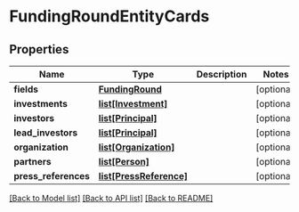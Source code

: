 # FundingRoundEntityCards

## Properties
Name | Type | Description | Notes
------------ | ------------- | ------------- | -------------
**fields** | [**FundingRound**](FundingRound.md) |  | [optional] 
**investments** | [**list[Investment]**](Investment.md) |  | [optional] 
**investors** | [**list[Principal]**](Principal.md) |  | [optional] 
**lead_investors** | [**list[Principal]**](Principal.md) |  | [optional] 
**organization** | [**list[Organization]**](Organization.md) |  | [optional] 
**partners** | [**list[Person]**](Person.md) |  | [optional] 
**press_references** | [**list[PressReference]**](PressReference.md) |  | [optional] 

[[Back to Model list]](../README.md#documentation-for-models) [[Back to API list]](../README.md#documentation-for-api-endpoints) [[Back to README]](../README.md)

